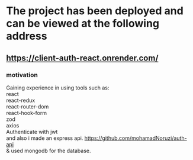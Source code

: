 # The project has been deployed and can be viewed at the following address


## https://client-auth-react.onrender.com/




### motivation
Gaining experience in using tools such as:\
react\
react-redux\
react-router-dom\
react-hook-form\
zod\
axios\
Authenticate with jwt\
and also i made an express api. https://github.com/mohamadNoruzi/auth-api  \
& used mongodb for the database.
